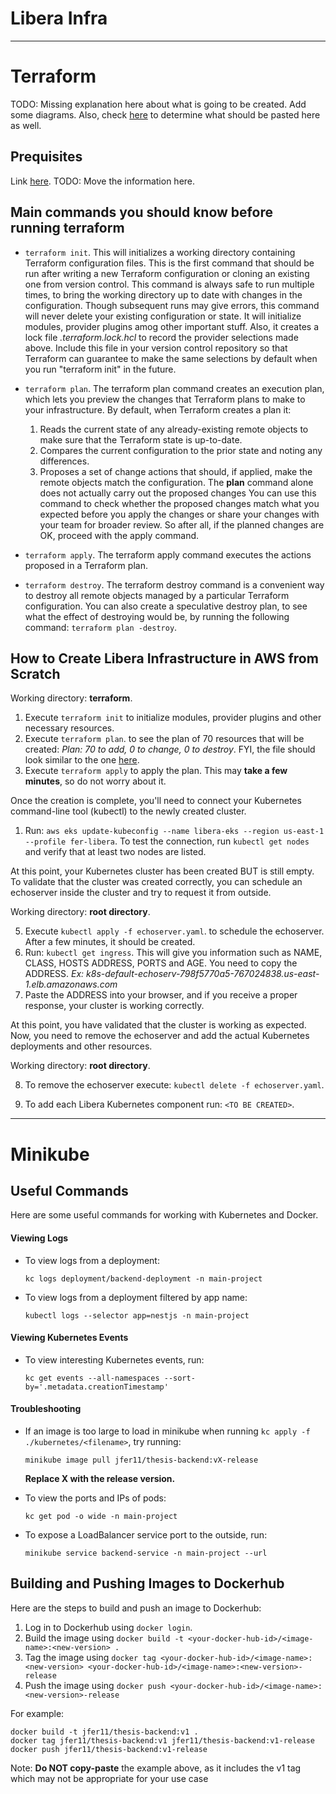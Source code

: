 # Libera Infra

------

# Terraform 

TODO: Missing explanation here about what is going to be created. Add some diagrams.
Also, check [here](https://www.notion.so/Infra-Notas-Fer-1b6588f3575043c597191055dce7a35c) to determine what should be pasted here as well.

## Prequisites

Link [here](https://www.notion.so/Infra-Notas-Fer-1b6588f3575043c597191055dce7a35c?pvs=4#f9fbc71eed494106906b1bc4fe567584).
TODO: Move the information here.

## Main commands you should know before running terraform

- `terraform init`. This will initializes a working directory containing Terraform configuration files. This is the first command that should be run after writing a new Terraform configuration or cloning an existing one from version control. This command is always safe to run multiple times, to bring the working directory up to date with changes in the configuration. Though subsequent runs may give errors, this command will never delete your existing configuration or state. It will initialize modules, provider plugins amog other important stuff.
Also, it creates a lock file *.terraform.lock.hcl* to record the provider selections made above. Include this file in your version control repository so that Terraform can guarantee to make the same selections by default when
you run "terraform init" in the future.

- `terraform plan`. The terraform plan command creates an execution plan, which lets you preview the changes that Terraform plans to make to your infrastructure. By default, when Terraform creates a plan it:
   1. Reads the current state of any already-existing remote objects to make sure that the Terraform state is up-to-date.
   2. Compares the current configuration to the prior state and noting any differences.
   3. Proposes a set of change actions that should, if applied, make the remote objects match the configuration.
The **plan** command alone does not actually carry out the proposed changes You can use this command to check whether the proposed changes match what you expected before you apply the changes or share your changes with your team for broader review.
So after all, if the planned changes are OK, proceed with the apply command.

- `terraform apply`. The terraform apply command executes the actions proposed in a Terraform plan.

- `terraform destroy`. The terraform destroy command is a convenient way to destroy all remote objects managed by a particular Terraform configuration. You can also create a speculative destroy plan, to see what the effect of destroying would be, by running the following command: `terraform plan -destroy`.

## How to Create Libera Infrastructure in AWS from Scratch

Working directory: **terraform**.

1. Execute `terraform init` to initialize modules, provider plugins and other necessary resources.
2. Execute `terraform plan`. to see the plan of 70 resources that will be created: *Plan: 70 to add, 0 to change, 0 to destroy*. FYI, the file should look similar to the one [here](https://www.notion.so/Infra-Notas-Fer-1b6588f3575043c597191055dce7a35c?pvs=4#2150437e95e34523843db31588ca5233).
3. Execute `terraform apply` to apply the plan. This may **take a few minutes**, so do not worry about it.

Once the creation is complete, you'll need to connect your Kubernetes command-line tool (kubectl) to the newly created cluster.

1. Run: `aws eks update-kubeconfig --name libera-eks --region us-east-1 --profile fer-libera`. To test the connection, run `kubectl get nodes` and verify that at least two nodes are listed.

At this point, your Kubernetes cluster has been created BUT is still empty. To validate that the cluster was created correctly, you can schedule an echoserver inside the cluster and try to request it from outside.

Working directory: **root directory**.

5. Execute `kubectl apply -f echoserver.yaml`. to schedule the echoserver. After a few minutes, it should be created.
6. Run: `kubectl get ingress`. This will give you information such as NAME, CLASS, HOSTS ADDRESS, PORTS and AGE. You need to copy the ADDRESS. *Ex: k8s-default-echoserv-798f5770a5-767024838.us-east-1.elb.amazonaws.com*
7. Paste the ADDRESS into your browser, and if you receive a proper response, your cluster is working correctly.

At this point, you have validated that the cluster is working as expected. Now, you need to remove the echoserver and add the actual Kubernetes deployments and other resources.

Working directory: **root directory**.

8. To remove the echoserver execute: `kubectl delete -f echoserver.yaml`.

9. To add each Libera Kubernetes component run: `<TO BE CREATED>`.

-----

# Minikube

## Useful Commands
Here are some useful commands for working with Kubernetes and Docker.

#### Viewing Logs
- To view logs from a deployment:

  `kc logs deployment/backend-deployment -n main-project`

- To view logs from a deployment filtered by app name:

  `kubectl logs --selector app=nestjs -n main-project`

#### Viewing Kubernetes Events

- To view interesting Kubernetes events, run:

  `kc get events --all-namespaces --sort-by='.metadata.creationTimestamp'`

#### Troubleshooting

- If an image is too large to load in minikube when running `kc apply -f ./kubernetes/<filename>`, try running:

  `minikube image pull jfer11/thesis-backend:vX-release`

  **Replace X with the release version.**

- To view the ports and IPs of pods:

  `kc get pod -o wide -n main-project`

- To expose a LoadBalancer service port to the outside, run:

  `minikube service backend-service -n main-project --url`

## Building and Pushing Images to Dockerhub

Here are the steps to build and push an image to Dockerhub:

1. Log in to Dockerhub using `docker login`.
2. Build the image using `docker build -t <your-docker-hub-id>/<image-name>:<new-version> .`
3. Tag the image using `docker tag <your-docker-hub-id>/<image-name>:<new-version> <your-docker-hub-id>/<image-name>:<new-version>-release`
4. Push the image using `docker push <your-docker-hub-id>/<image-name>:<new-version>-release`

For example:

```
docker build -t jfer11/thesis-backend:v1 .
docker tag jfer11/thesis-backend:v1 jfer11/thesis-backend:v1-release
docker push jfer11/thesis-backend:v1-release
```

Note: **Do NOT copy-paste** the example above, as it includes the v1 tag which may not be appropriate for your use case
